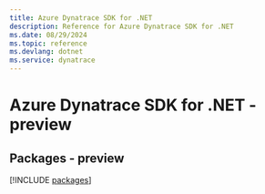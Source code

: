```yaml
---
title: Azure Dynatrace SDK for .NET
description: Reference for Azure Dynatrace SDK for .NET
ms.date: 08/29/2024
ms.topic: reference
ms.devlang: dotnet
ms.service: dynatrace
---
```

# Azure Dynatrace SDK for .NET - preview
## Packages - preview
[!INCLUDE [packages](dynatrace-index.md)]